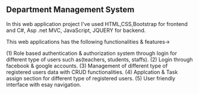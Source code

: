 Department Management System
----------------------------

In this web application project I've used HTML,CSS,Bootstrap for frontend and C#, Asp .net MVC, JavaScript, JQUERY for backend.

This web applications has the following functionalities & features->

(1) Role based authentication & authorization system through login for different type of users such as(teachers, students, staffs).
(2) Login through facebook & google accounts.
(3) Management of different type of registered users data with CRUD functionalities.
(4) Applcation & Task assign section for different type of registered users.
(5) User friendly interface with esay navigation.

